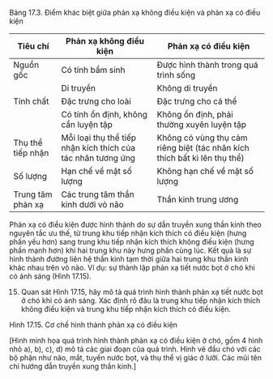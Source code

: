 Bảng 17.3. Điểm khác biệt giữa phản xạ không điều kiện và phản xạ có điều kiện

| Tiêu chí | Phản xạ không điều kiện | Phản xạ có điều kiện |
|----------|--------------------------|----------------------|
| Nguồn gốc | Có tính bẩm sinh | Được hình thành trong quá trình sống |
| | Di truyền | Không di truyền |
| Tính chất | Đặc trưng cho loài | Đặc trưng cho cá thể |
| | Có tính ổn định, không cần luyện tập | Không ổn định, phải thường xuyên luyện tập |
| Thụ thể tiếp nhận | Mỗi loại thụ thể tiếp nhận kích thích của tác nhân tương ứng | Không có vùng thụ cảm riêng biệt (tác nhân kích thích bất kì lên thụ thể) |
| Số lượng | Hạn chế về mặt số lượng | Không hạn chế về mặt số lượng |
| Trung tâm phản xạ | Các trung tâm thần kinh dưới vỏ não | Thần kinh trung ương |

Phản xạ có điều kiện được hình thành do sự dẫn truyền xung thần kinh theo nguyên tắc ưu thế, từ trung khu tiếp nhận kích thích có điều kiện (hưng phấn yếu hơn) sang trung khu tiếp nhận kích thích không điều kiện (hưng phấn mạnh hơn) khi hai trung khu này hưng phấn cùng lúc. Kết quả là sự hình thành đường liên hệ thần kinh tạm thời giữa hai trung khu thần kinh khác nhau trên vỏ não. Ví dụ: sự thành lập phản xạ tiết nước bọt ở chó khi có ánh sáng (Hình 17.15).

15. Quan sát Hình 17.15, hãy mô tả quá trình hình thành phản xạ tiết nước bọt ở chó khi có ánh sáng. Xác định rõ đâu là trung khu tiếp nhận kích thích không điều kiện và trung khu tiếp nhận kích thích có điều kiện.

Hình 17.15. Cơ chế hình thành phản xạ có điều kiện

[Hình minh họa quá trình hình thành phản xạ có điều kiện ở chó, gồm 4 hình nhỏ a), b), c), d) mô tả các giai đoạn của quá trình. Hình vẽ đầu chó với các bộ phận như não, mắt, tuyến nước bọt, và thụ thể vị giác ở lưỡi. Các mũi tên chỉ hướng dẫn truyền xung thần kinh.]